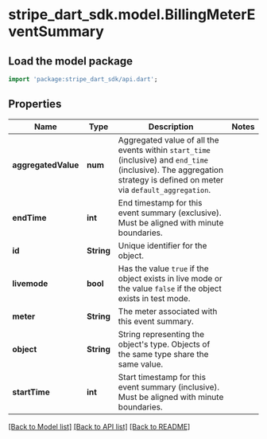 # stripe_dart_sdk.model.BillingMeterEventSummary

## Load the model package
```dart
import 'package:stripe_dart_sdk/api.dart';
```

## Properties
Name | Type | Description | Notes
------------ | ------------- | ------------- | -------------
**aggregatedValue** | **num** | Aggregated value of all the events within `start_time` (inclusive) and `end_time` (inclusive). The aggregation strategy is defined on meter via `default_aggregation`. | 
**endTime** | **int** | End timestamp for this event summary (exclusive). Must be aligned with minute boundaries. | 
**id** | **String** | Unique identifier for the object. | 
**livemode** | **bool** | Has the value `true` if the object exists in live mode or the value `false` if the object exists in test mode. | 
**meter** | **String** | The meter associated with this event summary. | 
**object** | **String** | String representing the object's type. Objects of the same type share the same value. | 
**startTime** | **int** | Start timestamp for this event summary (inclusive). Must be aligned with minute boundaries. | 

[[Back to Model list]](../README.md#documentation-for-models) [[Back to API list]](../README.md#documentation-for-api-endpoints) [[Back to README]](../README.md)


